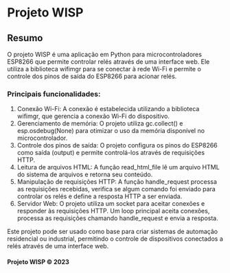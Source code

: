 <!DOCTYPE html>
<html lang="pt-br">
<head>
    <title>Wisp</title>
    <link rel="icon" type="image/png" href="https://i.ibb.co/4KgLqg4/WISPfavicon.png"/>
    <link href="https://i.ibb.co/rfPgX6r/apple-touch-icon.png" rel="apple-touch-icon" />
    <link href="https://i.ibb.co/QKSDBmF/apple-touch-icon-76x76.png" rel="apple-touch-icon" sizes="76x76"/>
    <link href="https://i.ibb.co/8gbgPwf/apple-touch-icon-120x120.png" rel="apple-touch-icon" sizes="120x120"/>
    <link href="https://i.ibb.co/2YV2wmH/apple-touch-icon-152x152.png" rel="apple-touch-icon" sizes="152x152"/>
    <link href="https://i.ibb.co/ssb2v69/apple-touch-icon-180x180.png" rel="apple-touch-icon" sizes="180x180"/>
    <link href="https://i.ibb.co/C6H747F/icon-hires.png" rel="icon" sizes="192x192" />
    <link href="https://i.ibb.co/X2b8Fxx/icon-normal.png" rel="icon" sizes="128x128" />
    <meta http-equiv="Content-Type" content="text/html; charset=UTF-8">
    <meta name="viewport" content="width=device-width, initial-scale=1, user-scalable=no">
    <meta name="apple-mobile-web-app-capable" content="yes" />
    <meta name="apple-mobile-web-app-status-bar-style" content="black" />
    <link rel="stylesheet" href="http://code.jquery.com/mobile/1.3.0/jquery.mobile-1.3.0.min.css" />
    <script src="http://code.jquery.com/jquery-1.8.2.min.js"></script>
    <script src="http://code.jquery.com/mobile/1.3.0/jquery.mobile-1.3.0.min.js"></script>
   </head>
<body>
    <div data-role="page" id="main">
        <div data-role="header">
            <h1>Projeto WISP</h1>
        </div>
         <div data-role="content">
            <h2>Resumo</h2>
            <p>O projeto WISP é uma aplicação em Python para microcontroladores ESP8266 que permite controlar relés através de uma interface web. Ele utiliza a biblioteca wifimgr para se conectar à rede Wi-Fi e permite o controle dos pinos de saída do ESP8266 para acionar relés.</p>
            <h3>Principais funcionalidades:</h3>
            <ol>
                <li>Conexão Wi-Fi: A conexão é estabelecida utilizando a biblioteca wifimgr, que gerencia a conexão Wi-Fi do dispositivo.</li>
                                <li>Gerenciamento de memória: O projeto utiliza gc.collect() e esp.osdebug(None) para otimizar o uso da memória disponível no microcontrolador.</li>
                <li>Controle dos pinos de saída: O projeto configura os pinos do ESP8266 como saída (output) e permite controlá-los através de requisições HTTP.</li>
                <li>Leitura de arquivos HTML: A função read_html_file lê um arquivo HTML do sistema de arquivos e retorna seu conteúdo.</li>
                <li>Manipulação de requisições HTTP: A função handle_request processa as requisições recebidas, verifica se algum comando foi enviado para controlar os relés e define a resposta HTTP a ser enviada.</li>
                <li>Servidor Web: O projeto utiliza um socket para aceitar conexões e responder às requisições HTTP. Um loop principal aceita conexões, processa as requisições chamando handle_request e envia a resposta.</li>
            </ol>
            <p>Este projeto pode ser usado como base para criar sistemas de automação residencial ou industrial, permitindo o controle de dispositivos conectados a relés através de uma interface web.</p>
        </div>
        <div data-role="footer">
            <h4>Projeto WISP &copy; 2023</h4>
        </div>
    </div>
</body>
</html>
